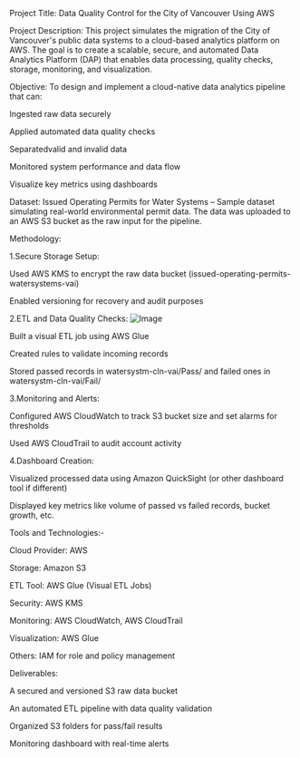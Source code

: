 Project Title:
Data Quality Control for the City of Vancouver Using AWS

Project Description:
This project simulates the migration of the City of Vancouver's public data systems to a cloud-based analytics platform on AWS. The goal is to create a scalable, secure, and automated Data Analytics Platform (DAP) that enables data processing, quality checks, storage, monitoring, and visualization.

Objective:
To design and implement a cloud-native data analytics pipeline that can:

Ingested raw data securely

Applied automated data quality checks

Separatedvalid and invalid data

Monitored system performance and data flow

Visualize key metrics using dashboards

Dataset:
Issued Operating Permits for Water Systems – Sample dataset simulating real-world environmental permit data. The data was uploaded to an AWS S3 bucket as the raw input for the pipeline.

Methodology:

1.Secure Storage Setup:

Used AWS KMS to encrypt the raw data bucket (issued-operating-permits-watersystems-vai)

Enabled versioning for recovery and audit purposes

2.ETL and Data Quality Checks: ![Image](https://github.com/user-attachments/assets/c23d4171-3084-4149-8200-9f7753f5ed40)

Built a visual ETL job using AWS Glue 

Created rules to validate incoming records

Stored passed records in watersystm-cln-vai/Pass/ and failed ones in watersystm-cln-vai/Fail/

3.Monitoring and Alerts:

Configured AWS CloudWatch to track S3 bucket size and set alarms for thresholds

Used AWS CloudTrail to audit account activity

4.Dashboard Creation:

Visualized processed data using Amazon QuickSight (or other dashboard tool if different)

Displayed key metrics like volume of passed vs failed records, bucket growth, etc.

Tools and Technologies:-

Cloud Provider: AWS

Storage: Amazon S3

ETL Tool: AWS Glue (Visual ETL Jobs)

Security: AWS KMS

Monitoring: AWS CloudWatch, AWS CloudTrail

Visualization: AWS Glue

Others: IAM for role and policy management

Deliverables:

A secured and versioned S3 raw data bucket

An automated ETL pipeline with data quality validation

Organized S3 folders for pass/fail results

Monitoring dashboard with real-time alerts



